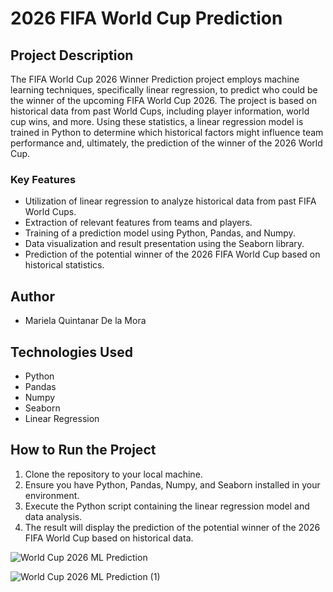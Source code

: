 # 2026 FIFA World Cup Prediction


## Project Description

The FIFA World Cup 2026 Winner Prediction project employs machine learning techniques, specifically linear regression, to predict who could be the winner of the 
upcoming FIFA World Cup 2026. The project is based on historical data from past World Cups, including player information, world cup wins, and more. 
Using these statistics, a linear regression model is trained in Python to determine which historical factors might influence team performance and, ultimately, 
the prediction of the winner of the 2026 World Cup.

### Key Features

- Utilization of linear regression to analyze historical data from past FIFA World Cups.
- Extraction of relevant features from teams and players.
- Training of a prediction model using Python, Pandas, and Numpy.
- Data visualization and result presentation using the Seaborn library.
- Prediction of the potential winner of the 2026 FIFA World Cup based on historical statistics.

## Author

- Mariela Quintanar De la Mora

## Technologies Used

- Python
- Pandas
- Numpy
- Seaborn
- Linear Regression

## How to Run the Project

1. Clone the repository to your local machine.
2. Ensure you have Python, Pandas, Numpy, and Seaborn installed in your environment.
3. Execute the Python script containing the linear regression model and data analysis.
4. The result will display the prediction of the potential winner of the 2026 FIFA World Cup based on historical data.









![World Cup 2026 ML Prediction](https://github.com/Marielaquintanar/2026_FIFA_World_Cup_Prediction/assets/113490590/4dd91240-af7e-4ac7-b118-2ee269c15524)

![World Cup 2026 ML Prediction (1)](https://github.com/Marielaquintanar/2026_FIFA_World_Cup_Prediction/assets/113490590/9e9e1024-e49f-4a8f-88c5-77f69f1e4e07)





